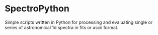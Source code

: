 # SpectroPython
Simple scripts written in Python for processing and evaluating single or series of astronomical 1d spectra in fits or ascii format.
